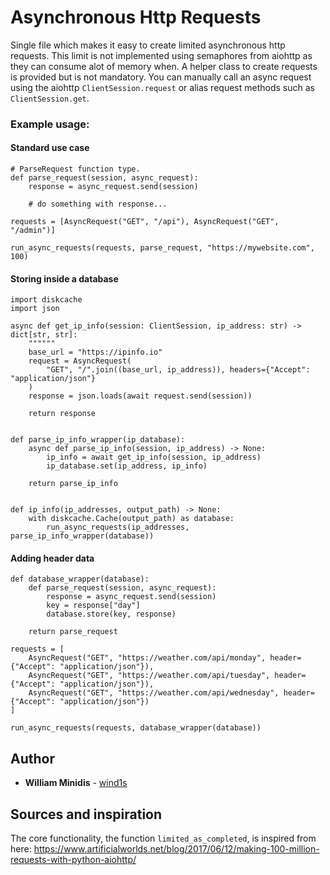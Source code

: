 # Asynchronous Http Requests
Single file which makes it easy to create limited asynchronous http requests. This limit is not implemented using semaphores from aiohttp as they can consume alot of memory when. A helper class to create requests is provided but is not mandatory.
You can manually call an async request using the aiohttp ```ClientSession.request```  or alias request methods such as ```ClientSession.get```.

### Example usage:

#### Standard use case
```
# ParseRequest function type.
def parse_request(session, async_request):
    response = async_request.send(session)

    # do something with response...

requests = [AsyncRequest("GET", "/api"), AsyncRequest("GET", "/admin")]

run_async_requests(requests, parse_request, "https://mywebsite.com", 100)
```

#### Storing inside a database
```
import diskcache
import json

async def get_ip_info(session: ClientSession, ip_address: str) -> dict[str, str]:
    """"""
    base_url = "https://ipinfo.io"
    request = AsyncRequest(
        "GET", "/".join((base_url, ip_address)), headers={"Accept": "application/json"}
    )
    response = json.loads(await request.send(session))

    return response


def parse_ip_info_wrapper(ip_database):
    async def parse_ip_info(session, ip_address) -> None:
        ip_info = await get_ip_info(session, ip_address)
        ip_database.set(ip_address, ip_info)

    return parse_ip_info


def ip_info(ip_addresses, output_path) -> None:
    with diskcache.Cache(output_path) as database:
        run_async_requests(ip_addresses, parse_ip_info_wrapper(database))
```

#### Adding header data
```
def database_wrapper(database):
    def parse_request(session, async_request):
        response = async_request.send(session)
        key = response["day"]
        database.store(key, response)

    return parse_request

requests = [
    AsyncRequest("GET", "https://weather.com/api/monday", header={"Accept": "application/json"}),
    AsyncRequest("GET", "https://weather.com/api/tuesday", header={"Accept": "application/json"}),
    AsyncRequest("GET", "https://weather.com/api/wednesday", header={"Accept": "application/json"})
]

run_async_requests(requests, database_wrapper(database))
```

## Author

* **William Minidis** - [wind1s](https://github.com/wind1s)

## Sources and inspiration
The core functionality, the function ```limited_as_completed```, is inspired from here:
https://www.artificialworlds.net/blog/2017/06/12/making-100-million-requests-with-python-aiohttp/
